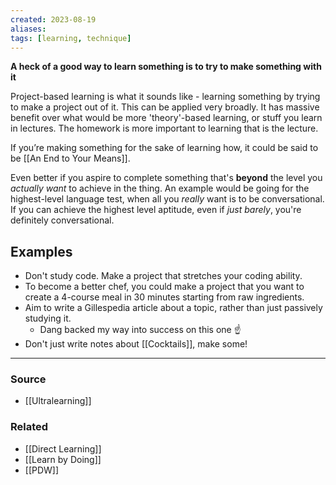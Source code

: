 ```yaml
---
created: 2023-08-19
aliases: 
tags: [learning, technique]
---
```

**A heck of a good way to learn something is to try to make something with it**

Project-based learning is what it sounds like - learning something by trying to make a project out of it. This can be applied very broadly. It has massive benefit over what would be more 'theory'-based learning, or stuff you learn in lectures. The homework is more important to learning that is the lecture. 

If you’re making something for the sake of learning how, it could be said to be [[An End to Your Means]].

Even better if you aspire to complete something that's **beyond** the level you *actually want* to achieve in the thing. An example would be going for the highest-level language test, when all you *really* want is to be conversational. If you can achieve the highest level aptitude, even if *just barely*, you're definitely conversational.

## Examples
- Don't study code. Make a project that stretches your coding ability.
- To become a better chef, you could make a project that you want to create a 4-course meal in 30 minutes starting from raw ingredients.
- Aim to write a Gillespedia article about a topic, rather than just passively studying it. 
	- Dang backed my way into success on this one ☝️
- Don't just write notes about [[Cocktails]], make some!

****
### Source
- [[Ultralearning]]

### Related
- [[Direct Learning]]
- [[Learn by Doing]]
- [[PDW]]
 